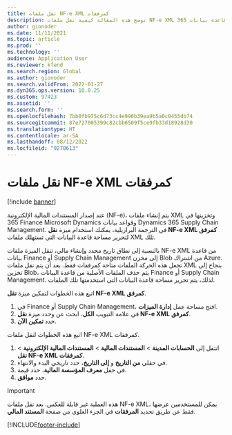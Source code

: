```yaml
---
title: نقل ملفات NF-e XML كمرفقات
description: توضح هذه المقالة كيفية نقل ملفات NF-e XML من قاعدة بيانات 365‎ Finance Microsoft Dynamics أو Dynamics 365 Supply Chain Management أو جعلها متاحة كمرفقات بدلاً من ذلك.
author: gionoder
ms.date: 11/11/2021
ms.topic: article
ms.prod: ''
ms.technology: ''
audience: Application User
ms.reviewer: kfend
ms.search.region: Global
ms.author: gionoder
ms.search.validFrom: 2022-01-27
ms.dyn365.ops.version: 10.0.25
ms.custom: 97423
ms.assetid: ''
ms.search.form: ''
ms.openlocfilehash: 7bb0fb975c6d73cc4e990b39ea9b5a0c0455db74
ms.sourcegitcommit: 87e727005399c82cbb6509f5ce9fb33d18928d30
ms.translationtype: HT
ms.contentlocale: ar-SA
ms.lasthandoff: 08/12/2022
ms.locfileid: "9270613"
---
```

# <a name="move-nf-e-xml-files-as-attachments"></a>نقل ملفات NF-e XML كمرفقات

[!include [banner](../includes/banner.md)] 


عند إصدار المستندات المالية الإلكترونية (NF-e)، يتم إنشاء ملفات XML وتخزينها في 365‎ Finance Microsoft Dynamics وقواعد بيانات Dynamics 365 Supply Chain Management. في الترجمة البرازيلية، يمكنك استخدام ميزة **نقل NF-e XML كمرفق** لتحرير مساحة قاعدة البيانات التي تستهلك ملفات XML تلك.

بالنسبة إلى نطاق تاريخ محدد وإنشاء مالي، تنقل الميزة ملفات NF-e XML من قاعدة بيانات Finance أو Supply Chain Management إلى مخزن Blob من اشتراك Azure. تجعل هذه الحركة الملفات متاحة كمرفقات فقط. بعد أن يتم نقل ملفات XML بنجاح إلى تخزين Blob، يتم حذف الملفات الأصلية من قاعدة البيانات Finance أو Supply Chain Management. لذلك، يتم تحرير مساحة قاعدة البيانات التي استخدمتها تلك الملفات.

اتبع هذه الخطوات لتمكين ميزة **نقل NF-e XML كمرفق**.

1. في Finance أو Supply Chain Management، افتح مساحة عمل **إدارة الميزات**.
2. في علامة التبويب **الكل**، ابحث عن وحدد ميزة **نقل NF-e XML كمرفق**.
3. حدد **تمكين الآن**.

اتبع هذه الخطوات لنقل ملفات NF-e XML كمرفقات.

1. انتقل إلى **الحسابات المدينة** \> **المستندات المالية** \> **المستندات المالية الإلكترونية** \> **نقل NF-e XML كمرفقات**.
2. في حقلي **من التاريخ** و **إلى التاريخ**، حدد تاريخي البدء والانتهاء.
3. في حقل **معرف المؤسسة المالية**، حدد قيمة.
4. حدد **موافق**.

> [!IMPORTANT]
> هذه العملية غير قابلة للعكس. بعد نقل ملفات NF-e XML، يمكن للمستخدمين عرضها فقط عن طريق تحديد **المرفقات** في الجزء العلوي من صفحة **المستند المالي**.

[!INCLUDE[footer-include](../../includes/footer-banner.md)]
